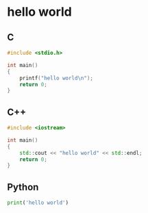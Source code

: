 # hello world

[annotation]: <id> (169a9f29-e1ef-4a6c-9b7c-8031dd0186dd)
[annotation]: <status> (public)
[annotation]: <create_time> (2019-04-26 15:39:01)
[annotation]: <category> (计算机技术)
[annotation]: <tags> (C/C++|Python)
[annotation]: <comments> (true)


## C

```c
#include <stdio.h>

int main()
{
    printf("hello world\n");
    return 0;
}
```

## C++

```c++
#include <iostream>

int main()
{
    std::cout << "hello world" << std::endl;
    return 0;
}
```

## Python

```python
print('hello world')
```
